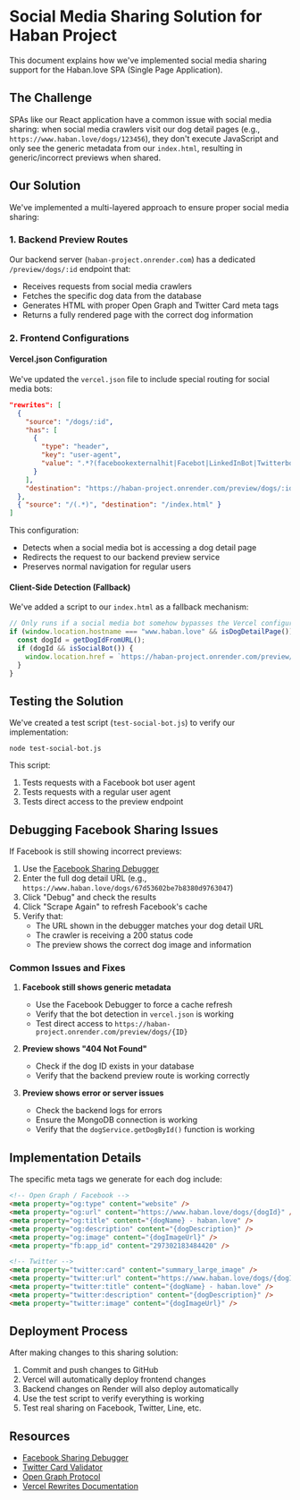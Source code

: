 # Social Media Sharing Solution for Haban Project

This document explains how we've implemented social media sharing support for the Haban.love SPA (Single Page Application).

## The Challenge

SPAs like our React application have a common issue with social media sharing: when social media crawlers visit our dog detail pages (e.g., `https://www.haban.love/dogs/123456`), they don't execute JavaScript and only see the generic metadata from our `index.html`, resulting in generic/incorrect previews when shared.

## Our Solution

We've implemented a multi-layered approach to ensure proper social media sharing:

### 1. Backend Preview Routes

Our backend server (`haban-project.onrender.com`) has a dedicated `/preview/dogs/:id` endpoint that:

- Receives requests from social media crawlers
- Fetches the specific dog data from the database
- Generates HTML with proper Open Graph and Twitter Card meta tags
- Returns a fully rendered page with the correct dog information

### 2. Frontend Configurations

#### Vercel.json Configuration

We've updated the `vercel.json` file to include special routing for social media bots:

```json
"rewrites": [
  {
    "source": "/dogs/:id",
    "has": [
      {
        "type": "header",
        "key": "user-agent",
        "value": ".*?(facebookexternalhit|Facebot|LinkedInBot|Twitterbot|WhatsApp|Line).*"
      }
    ],
    "destination": "https://haban-project.onrender.com/preview/dogs/:id"
  },
  { "source": "/(.*)", "destination": "/index.html" }
]
```

This configuration:

- Detects when a social media bot is accessing a dog detail page
- Redirects the request to our backend preview service
- Preserves normal navigation for regular users

#### Client-Side Detection (Fallback)

We've added a script to our `index.html` as a fallback mechanism:

```javascript
// Only runs if a social media bot somehow bypasses the Vercel configuration
if (window.location.hostname === "www.haban.love" && isDogDetailPage()) {
  const dogId = getDogIdFromURL();
  if (dogId && isSocialBot()) {
    window.location.href = `https://haban-project.onrender.com/preview/dogs/${dogId}`;
  }
}
```

## Testing the Solution

We've created a test script (`test-social-bot.js`) to verify our implementation:

```
node test-social-bot.js
```

This script:

1. Tests requests with a Facebook bot user agent
2. Tests requests with a regular user agent
3. Tests direct access to the preview endpoint

## Debugging Facebook Sharing Issues

If Facebook is still showing incorrect previews:

1. Use the [Facebook Sharing Debugger](https://developers.facebook.com/tools/debug/)
2. Enter the full dog detail URL (e.g., `https://www.haban.love/dogs/67d53602be7b8380d9763047`)
3. Click "Debug" and check the results
4. Click "Scrape Again" to refresh Facebook's cache
5. Verify that:
   - The URL shown in the debugger matches your dog detail URL
   - The crawler is receiving a 200 status code
   - The preview shows the correct dog image and information

### Common Issues and Fixes

1. **Facebook still shows generic metadata**

   - Use the Facebook Debugger to force a cache refresh
   - Verify that the bot detection in `vercel.json` is working
   - Test direct access to `https://haban-project.onrender.com/preview/dogs/{ID}`

2. **Preview shows "404 Not Found"**

   - Check if the dog ID exists in your database
   - Verify that the backend preview route is working correctly

3. **Preview shows error or server issues**
   - Check the backend logs for errors
   - Ensure the MongoDB connection is working
   - Verify that the `dogService.getDogById()` function is working

## Implementation Details

The specific meta tags we generate for each dog include:

```html
<!-- Open Graph / Facebook -->
<meta property="og:type" content="website" />
<meta property="og:url" content="https://www.haban.love/dogs/{dogId}" />
<meta property="og:title" content="{dogName} - haban.love" />
<meta property="og:description" content="{dogDescription}" />
<meta property="og:image" content="{dogImageUrl}" />
<meta property="fb:app_id" content="297302183484420" />

<!-- Twitter -->
<meta property="twitter:card" content="summary_large_image" />
<meta property="twitter:url" content="https://www.haban.love/dogs/{dogId}" />
<meta property="twitter:title" content="{dogName} - haban.love" />
<meta property="twitter:description" content="{dogDescription}" />
<meta property="twitter:image" content="{dogImageUrl}" />
```

## Deployment Process

After making changes to this sharing solution:

1. Commit and push changes to GitHub
2. Vercel will automatically deploy frontend changes
3. Backend changes on Render will also deploy automatically
4. Use the test script to verify everything is working
5. Test real sharing on Facebook, Twitter, Line, etc.

## Resources

- [Facebook Sharing Debugger](https://developers.facebook.com/tools/debug/)
- [Twitter Card Validator](https://cards-dev.twitter.com/validator)
- [Open Graph Protocol](https://ogp.me/)
- [Vercel Rewrites Documentation](https://vercel.com/docs/concepts/projects/project-configuration#rewrites)
